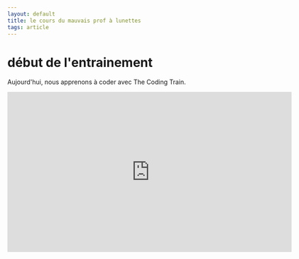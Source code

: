 ```yaml
---
layout: default
title: le cours du mauvais prof à lunettes
tags: article
---
```

# début de l'entrainement
Aujourd'hui, nous apprenons à coder avec The Coding Train.
<iframe width="640" height="360" frameborder="0" src="https://preview.p5js.org/damii-en/embed/x2oSf98ce"></iframe>
